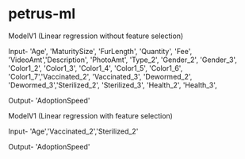 # petrus-ml

ModelV1 (Linear regression without feature selection)

Input-
'Age', 'MaturitySize', 'FurLength', 'Quantity', 'Fee', 'VideoAmt','Description', 'PhotoAmt', 'Type_2', 'Gender_2', 'Gender_3', 'Color1_2',
'Color1_3', 'Color1_4', 'Color1_5', 'Color1_6', 'Color1_7','Vaccinated_2', 'Vaccinated_3', 'Dewormed_2', 'Dewormed_3','Sterilized_2', 'Sterilized_3', 'Health_2', 'Health_3',


Output-
'AdoptionSpeed'


ModelV1 (Linear regression with feature selection)

Input-
'Age','Vaccinated_2','Sterilized_2'

Output-
'AdoptionSpeed'
